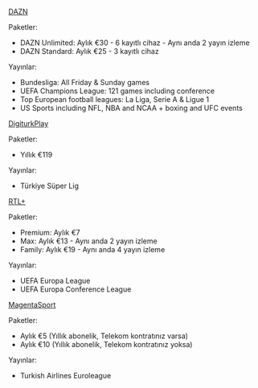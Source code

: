 [DAZN](https://www.dazn.com/en-DE/welcome)
  
Paketler:  
* DAZN Unlimited: Aylık €30 - 6 kayıtlı cihaz - Aynı anda 2 yayın izleme   
* DAZN Standard: Aylık €25 - 3 kayıtlı cihaz  

Yayınlar:
* Bundesliga: All Friday & Sunday games  
* UEFA Champions League: 121 games including conference  
* Top European football leagues: La Liga, Serie A & Ligue 1  
* US Sports including NFL, NBA and NCAA + boxing and UFC events  

[DigiturkPlay](https://www.digiturk.eu/digiturk-play-almanya-internet-paketleri)
  
Paketler:  
* Yıllık €119  

Yayınlar:  
* Türkiye Süper Lig

[RTL+](https://my.tvnow.de/buchen/initial)
  
Paketler:  
* Premium: Aylık €7  
* Max: Aylık €13 - Aynı anda 2 yayın izleme  
* Family: Aylık €19 - Aynı anda 4 yayın izleme  

Yayınlar:  
* UEFA Europa League  
* UEFA Europa Conference League

[MagentaSport](https://www.magentasport.de/angebote)  

Paketler:  
* Aylık €5 (Yıllık abonelik, Telekom kontratınız varsa)  
* Aylık €10 (Yıllık abonelik, Telekom kontratınız yoksa)  
 
Yayınlar:  
* Turkish Airlines Euroleague
